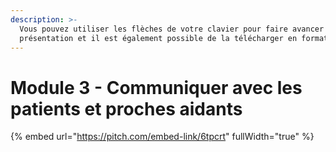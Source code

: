 ```yaml
---
description: >-
  Vous pouvez utiliser les flèches de votre clavier pour faire avancer la
  présentation et il est également possible de la télécharger en format PDF.
---
```


# Module 3 - Communiquer avec les patients et proches aidants

{% embed url="https://pitch.com/embed-link/6tpcrt" fullWidth="true" %}
